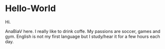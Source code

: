 # Hello-World

Hi.

AnaBiaV here. I really like to drink coffe. My passions are soccer, games and gym.
English is not my first language but I study/hear it for a few hours each day. 
